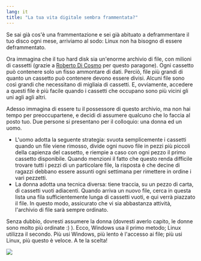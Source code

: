 ```yaml
---
lang: it
title: "La tua vita digitale sembra frammentata?"
---
```


Se sai già cos'è una frammentazione e sei già abituato a deframmentare 
il tuo disco ogni mese, arriviamo al sodo: Linux non ha bisogno di essere 
deframmentato.

Ora immagina che il tuo hard disk sia un'enorme archivio di file, 
con milioni di cassetti (grazie a <a href="http://www.pps.jussieu.fr/~dicosmo/">Roberto Di Cosmo</a> per questo paragone). 
Ogni cassetto può contenere solo un fisso ammontare di dati. Perciò, file 
più grandi di quanto un cassetto può contenere devono essere divisi. Alcuni 
file sono così grandi che necessitano di migliaia di cassetti. E, ovviamente, 
accedere a questi file è più facile quando i cassetti che occupano sono più 
vicini gli uni agli agli altri.

Adesso immagina di essere tu il possessore di questo archivio, ma non hai 
tempo per preoccupartene, e decidi di assumere qualcuno che lo faccia al posto 
tuo. Due persone si presentano per il colloquio: una donna ed un uomo.

<ul>

<li>L'uomo adotta la seguente strategia: svuota semplicemente i cassetti 
quando un file viene rimosso, divide ogni nuovo file in pezzi più piccoli della 
capienza del cassetto, e riempie a caso con ogni pezzo il primo cassetto disponibile. 
Quando menzioni il fatto che questo renda difficile trovare tutti i pezzi di un 
particolare file, la risposta è che decine di ragazzi debbano essere assunti ogni 
settimana per rimettere in ordine i vari pezzetti.</li>

<li>La donna adotta una tecnica diversa: tiene traccia, su un pezzo di carta, 
di cassetti vuoti adiacenti. Quando arriva un nuovo file, cerca in questa lista 
una fila sufficientemente lunga di cassetti vuoti, e qui verrà piazzato il file. 
In questo modo, assicurato che vi sia abbastanza attività, l'archivio di file 
sarà sempre ordinato.</li>

</ul>

Senza dubbio, dovresti assumere la donna (dovresti averlo capito, le donne 
sono molto più ordinate :) ). Ecco, Windows usa il primo metodo; Linux utilizza 
il secondo. Più usi Windows, più lento è l'accesso ai file; più usi Linux, più 
questo è veloce. A te la scelta!

<img src="Images/defragment.png" />




